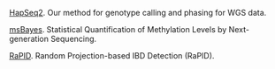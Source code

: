 
[HapSeq2](https://github.com/ZhiGroup/HapSeq2). Our method for genotype calling and phasing for WGS data. 

[msBayes](https://github.com/ZhiGroup/msBayes). Statistical Quantification of Methylation Levels by Next-generation Sequencing.
 
[RaPID](https://github.com/ZhiGroup/RaPID). Random Projection-based IBD Detection (RaPID).


 


